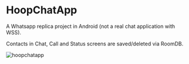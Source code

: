 # HoopChatApp

A Whatsapp replica project in Android (not a real chat application with WSS).

Contacts in Chat, Call and Status screens are saved/deleted via RoomDB.

![hoopchatapp](https://user-images.githubusercontent.com/34041050/174839479-3b12f58a-fe32-4749-95d2-b56b6e88f853.gif)
